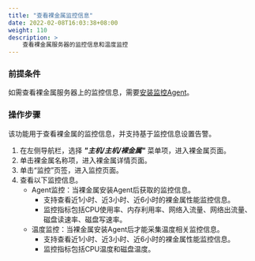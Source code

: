 ```yaml
---
title: "查看裸金属监控信息"
date: 2022-02-08T16:03:38+08:00
weight: 110
description: >
    查看裸金属服务器的监控信息和温度监控
---
```


### 前提条件

如需查看裸金属服务器上的监控信息，需要[安装监控Agent](../../../../../monitor_ops/monitor/tutorial/metric/installagent)。

### 操作步骤

该功能用于查看裸金属的监控信息，并支持基于监控信息设置告警。

1. 在左侧导航栏，选择 **_"主机/主机/裸金属"_** 菜单项，进入裸金属页面。
2. 单击裸金属名称项，进入裸金属详情页面。
3. 单击“监控”页签，进入监控页面。
4. 查看以下监控信息。
    - Agent监控：当裸金属安装Agent后获取的监控信息。
        - 支持查看近1小时、近3小时、近6小时的裸金属性能监控信息。
        - 监控指标包括CPU使用率、内存利用率、网络入流量、网络出流量、磁盘读速率、磁盘写速率。
    - 温度监控：当裸金属安装Agent后才能采集温度相关监控信息。
        - 支持查看近1小时、近3小时、近6小时的裸金属性能监控信息。
        - 监控指标包括CPU温度和磁盘温度。